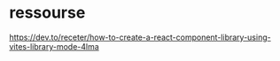 # ressourse

https://dev.to/receter/how-to-create-a-react-component-library-using-vites-library-mode-4lma
